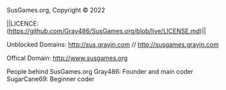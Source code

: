 SusGames.org, Copyright © 2022

||LICENCE: (https://github.com/Gray486/SusGames.org/blob/live/LICENSE.md)||

Unblocked Domains: http://sus.grayjn.com // http://susgames.grayjn.com

Offical Domain: http://www.susgames.org

People behind SusGames.org
    Gray486: Founder and main coder
    SugarCane69: Beginner coder
